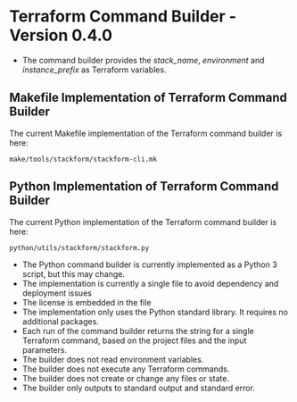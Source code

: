 # Terraform Command Builder - Version 0.4.0

- The command builder provides the *stack_name*, *environment* and *instance_prefix* as Terraform variables.

## Makefile Implementation of Terraform Command Builder

The current Makefile implementation of the Terraform command builder is here:

    make/tools/stackform/stackform-cli.mk

## Python Implementation of Terraform Command Builder

The current Python implementation of the Terraform command builder is here:

    python/utils/stackform/stackform.py

- The Python command builder is currently implemented as a Python 3 script, but this may change.
- The implementation is currently a single file to avoid dependency and deployment issues
- The license is embedded in the file
- The implementation only uses the Python standard library. It requires no additional packages.
- Each run of the command builder returns the string for a single Terraform command, based on the project files and the input parameters.
- The builder does not read environment variables.
- The builder does not execute any Terraform commands. 
- The builder does not create or change any files or state.
- The builder only outputs to standard output and standard error.

